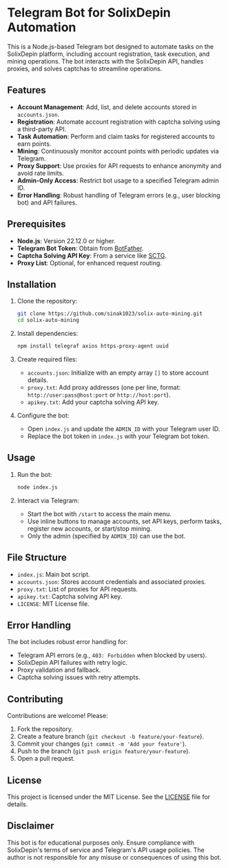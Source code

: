 # Telegram Bot for SolixDepin Automation

This is a Node.js-based Telegram bot designed to automate tasks on the SolixDepin platform, including account registration, task execution, and mining operations. The bot interacts with the SolixDepin API, handles proxies, and solves captchas to streamline operations.

## Features

- **Account Management**: Add, list, and delete accounts stored in `accounts.json`.
- **Registration**: Automate account registration with captcha solving using a third-party API.
- **Task Automation**: Perform and claim tasks for registered accounts to earn points.
- **Mining**: Continuously monitor account points with periodic updates via Telegram.
- **Proxy Support**: Use proxies for API requests to enhance anonymity and avoid rate limits.
- **Admin-Only Access**: Restrict bot usage to a specified Telegram admin ID.
- **Error Handling**: Robust handling of Telegram errors (e.g., user blocking bot) and API failures.

## Prerequisites

- **Node.js**: Version 22.12.0 or higher.
- **Telegram Bot Token**: Obtain from [BotFather](https://t.me/BotFather).
- **Captcha Solving API Key**: From a service like [SCTG](https://t.me/Xevil_check_bot).
- **Proxy List**: Optional, for enhanced request routing.

## Installation

1. Clone the repository:
   ```bash
   git clone https://github.com/sinak1023/solix-auto-mining.git
   cd solix-auto-mining
   ```

2. Install dependencies:
   ```bash
   npm install telegraf axios https-proxy-agent uuid
   ```

3. Create required files:
   - `accounts.json`: Initialize with an empty array `[]` to store account details.
   - `proxy.txt`: Add proxy addresses (one per line, format: `http://user:pass@host:port` or `http://host:port`).
   - `apikey.txt`: Add your captcha solving API key.

4. Configure the bot:
   - Open `index.js` and update the `ADMIN_ID` with your Telegram user ID.
   - Replace the bot token in `index.js` with your Telegram bot token.

## Usage

1. Run the bot:
   ```bash
   node index.js
   ```

2. Interact via Telegram:
   - Start the bot with `/start` to access the main menu.
   - Use inline buttons to manage accounts, set API keys, perform tasks, register new accounts, or start/stop mining.
   - Only the admin (specified by `ADMIN_ID`) can use the bot.

## File Structure

- `index.js`: Main bot script.
- `accounts.json`: Stores account credentials and associated proxies.
- `proxy.txt`: List of proxies for API requests.
- `apikey.txt`: Captcha solving API key.
- `LICENSE`: MIT License file.

## Error Handling

The bot includes robust error handling for:
- Telegram API errors (e.g., `403: Forbidden` when blocked by users).
- SolixDepin API failures with retry logic.
- Proxy validation and fallback.
- Captcha solving issues with retry attempts.

## Contributing

Contributions are welcome! Please:
1. Fork the repository.
2. Create a feature branch (`git checkout -b feature/your-feature`).
3. Commit your changes (`git commit -m 'Add your feature'`).
4. Push to the branch (`git push origin feature/your-feature`).
5. Open a pull request.

## License

This project is licensed under the MIT License. See the [LICENSE](LICENSE) file for details.

## Disclaimer

This bot is for educational purposes only. Ensure compliance with SolixDepin's terms of service and Telegram's API usage policies. The author is not responsible for any misuse or consequences of using this bot.
